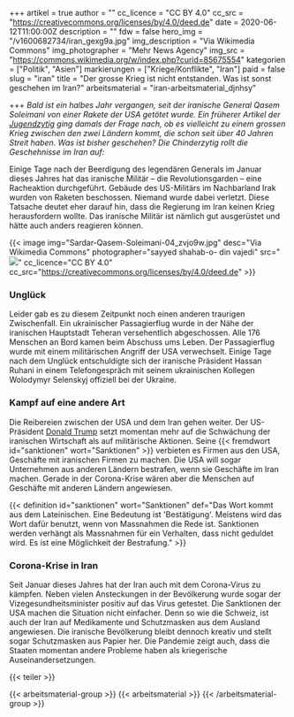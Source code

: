 +++
artikel = true
author = ""
cc_licence = "CC BY 4.0"
cc_src = "https://creativecommons.org/licenses/by/4.0/deed.de"
date = 2020-06-12T11:00:00Z
description = ""
fdw = false
hero_img = "/v1600682734/iran_gexg9a.jpg"
img_description = "Via Wikimedia Commons"
img_photographer = "Mehr News Agency"
img_src = "https://commons.wikimedia.org/w/index.php?curid=85675554"
kategorien = ["Politik", "Asien"]
markierungen = ["Kriege/Konflikte", "Iran"]
paid = false
slug = "iran"
title = "Der grosse Krieg ist nicht entstanden. Was ist sonst geschehen im Iran?"
arbeitsmaterial = "iran-arbeitsmaterial_djnhsy"

+++
_Bald ist ein halbes Jahr vergangen, seit der iranische General Qasem Soleimani von einer Rakete der USA getötet wurde. Ein früherer Artikel der_ [_Jugendzytig_](https://www.jugendzytig.ch/kriegimiran) _ging damals der Frage nach, ob es vielleicht zu einem grossen Krieg zwischen den zwei Ländern kommt, die schon seit über 40 Jahren Streit haben. Was ist bisher geschehen? Die Chinderzytig rollt die Geschehnisse im Iran auf:_

Einige Tage nach der Beerdigung des legendären Generals im Januar dieses Jahres hat das iranische Militär – die Revolutionsgarden – eine Racheaktion durchgeführt. Gebäude des US-Militärs im Nachbarland Irak wurden von Raketen beschossen. Niemand wurde dabei verletzt. Diese Tatsache deutet eher darauf hin, dass die Regierung im Iran keinen Krieg herausfordern wollte. Das iranische Militär ist nämlich gut ausgerüstet und hätte auch anders reagieren können.

{{< image img="Sardar-Qasem-Soleimani-04_zvjo9w.jpg" desc="Via Wikimedia Commons" photographer="sayyed shahab-o- din vajedi" src="![](https://commons.wikimedia.org/wiki/File:Sardar_Qasem_Soleimani-04.jpg)" cc_licence="CC BY 4.0" cc_src="https://creativecommons.org/licenses/by/4.0/deed.de" >}}

### Unglück​

Leider gab es zu diesem Zeitpunkt noch einen anderen traurigen Zwischenfall. Ein ukrainischer Passagierflug wurde in der Nähe der iranischen Hauptstadt Teheran versehentlich abgeschossen. Alle 176 Menschen an Bord kamen beim Abschuss ums Leben. Der Passagierflug wurde mit einem militärischen Angriff der USA verwechselt. Einige Tage nach dem Unglück entschuldigte sich der iranische Präsident Hassan Ruhani in einem Telefongespräch mit seinem ukrainischen Kollegen Wolodymyr Selenskyj offiziell bei der Ukraine.

### Kampf auf eine andere Art

Die Reibereien zwischen der USA und dem Iran gehen weiter. Der US-Präsident [Donald Trump](https://www.chinderzytig.ch/donaldtrump) setzt momentan mehr auf die Schwächung der iranischen Wirtschaft als auf militärische Aktionen. Seine {{< fremdwort id="sanktionen" wort="Sanktionen" >}} verbieten es Firmen aus den USA, Geschäfte mit iranischen Firmen zu machen. Die USA will sogar Unternehmen aus anderen Ländern bestrafen, wenn sie Geschäfte im Iran machen. Gerade in der Corona-Krise wären aber die Menschen auf Geschäfte mit anderen Ländern angewiesen.

{{< definition id="sanktionen" wort="Sanktionen" def="Das Wort kommt aus dem Lateinischen. Eine Bedeutung ist 'Bestätigung'. Meistens wird das Wort dafür benutzt, wenn von Massnahmen die Rede ist. Sanktionen werden verhängt als Massnahmen für ein Verhalten, dass nicht geduldet wird. Es ist eine Möglichkeit der Bestrafung." >}}

### Corona-Krise in Iran

Seit Januar dieses Jahres hat der Iran auch mit dem Corona-Virus zu kämpfen. Neben vielen Ansteckungen in der Bevölkerung wurde sogar der Vizegesundheitsminister positiv auf das Virus getestet. Die Sanktionen der USA machen die Situation nicht einfacher. Denn so wie die Schweiz, ist auch der Iran auf Medikamente und Schutzmasken aus dem Ausland angewiesen. Die iranische Bevölkerung bleibt dennoch kreativ und stellt sogar Schutzmasken aus Papier her. Die Pandemie zeigt auch, dass die Staaten momentan andere Probleme haben als kriegerische Auseinandersetzungen.

{{< teiler >}}

{{< arbeitsmaterial-group >}}
{{< arbeitsmaterial >}}
{{< /arbeitsmaterial-group >}}
